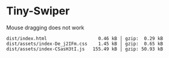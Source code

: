 # Tiny-Swiper

Mouse dragging does not work

```
dist/index.html                   0.46 kB │ gzip:  0.29 kB
dist/assets/index-De_j2IFm.css    1.45 kB │ gzip:  0.65 kB
dist/assets/index-CSasH3tI.js   155.49 kB │ gzip: 50.93 kB
```
